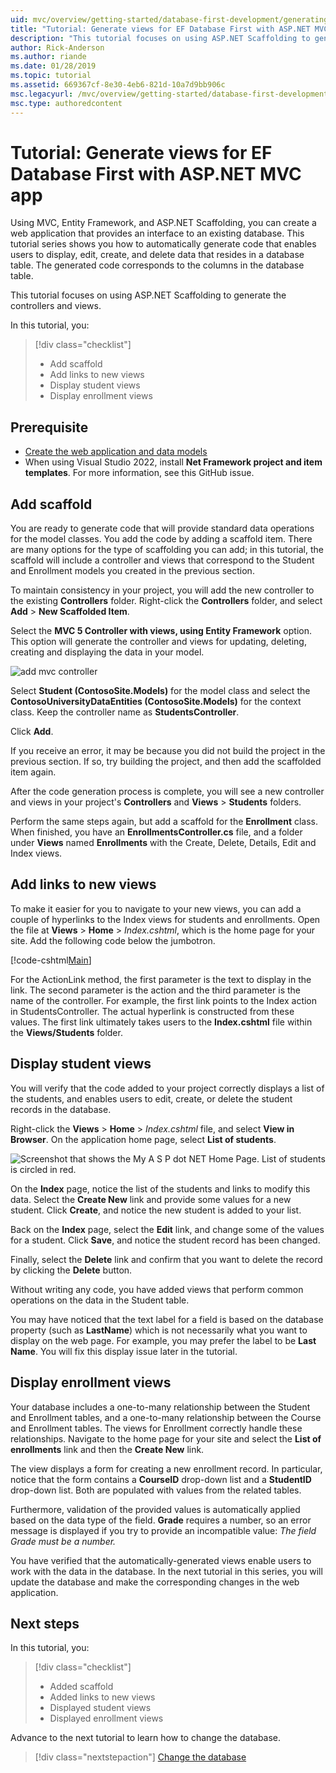 ```yaml
---
uid: mvc/overview/getting-started/database-first-development/generating-views
title: "Tutorial: Generate views for EF Database First with ASP.NET MVC app"
description: "This tutorial focuses on using ASP.NET Scaffolding to generate the controllers and views."
author: Rick-Anderson
ms.author: riande
ms.date: 01/28/2019
ms.topic: tutorial
ms.assetid: 669367cf-8e30-4eb6-821d-10a7d9bb906c
msc.legacyurl: /mvc/overview/getting-started/database-first-development/generating-views
msc.type: authoredcontent
---
```


# Tutorial: Generate views for EF Database First with ASP.NET MVC app

Using MVC, Entity Framework, and ASP.NET Scaffolding, you can create a web application that provides an interface to an existing database. This tutorial series shows you how to automatically generate code that enables users to display, edit, create, and delete data that resides in a database table. The generated code corresponds to the columns in the database table.

This tutorial focuses on using ASP.NET Scaffolding to generate the controllers and views.

In this tutorial, you:

> [!div class="checklist"]
> * Add scaffold
> * Add links to new views
> * Display student views
> * Display enrollment views

## Prerequisite

* [Create the web application and data models](creating-the-web-application.md)
* When using Visual Studio 2022, install **Net Framework project and item templates**. For more information, see this GitHub issue.

## Add scaffold

You are ready to generate code that will provide standard data operations for the model classes. You add the code by adding a scaffold item. There are many options for the type of scaffolding you can add; in this tutorial, the scaffold will include a controller and views that correspond to the Student and Enrollment models you created in the previous section.

To maintain consistency in your project, you will add the new controller to the existing **Controllers** folder. Right-click the **Controllers** folder, and select **Add** > **New Scaffolded Item**.

Select the **MVC 5 Controller with views, using Entity Framework** option. This option will generate the controller and views for updating, deleting, creating and displaying the data in your model.

![add mvc controller](generating-views/_static/image2.png)

Select **Student (ContosoSite.Models)** for the model class and select the **ContosoUniversityDataEntities (ContosoSite.Models)** for the context class. Keep the controller name as **StudentsController**.

Click **Add**.

If you receive an error, it may be because you did not build the project in the previous section. If so, try building the project, and then add the scaffolded item again.

After the code generation process is complete, you will see a new controller and views in your project's **Controllers** and **Views** > **Students** folders.

Perform the same steps again, but add a scaffold for the **Enrollment** class. When finished, you have an **EnrollmentsController.cs** file, and a folder under **Views** named **Enrollments** with the Create, Delete, Details, Edit and Index views.

## Add links to new views

To make it easier for you to navigate to your new views, you can add a couple of hyperlinks to the Index views for students and enrollments. Open the file at **Views** > **Home** > *Index.cshtml*, which is the home page for your site. Add the following code below the jumbotron.

[!code-cshtml[Main](generating-views/samples/sample1.cshtml)]

For the ActionLink method, the first parameter is the text to display in the link. The second parameter is the action and the third parameter is the name of the controller. For example, the first link points to the Index action in StudentsController. The actual hyperlink is constructed from these values. The first link ultimately takes users to the **Index.cshtml** file within the **Views/Students** folder.

## Display student views

You will verify that the code added to your project correctly displays a list of the students, and enables users to edit, create, or delete the student records in the database.

Right-click the **Views** > **Home** > *Index.cshtml* file, and select **View in Browser**. On the application home page, select **List of students**.

![Screenshot that shows the My A S P dot NET Home Page. List of students is circled in red.](generating-views/_static/image6.png)

On the **Index** page, notice the list of the students and links to modify this data. Select the **Create New** link and provide some values for a new student. Click **Create**, and notice the new student is added to your list.

Back on the **Index** page, select the **Edit** link, and change some of the values for a student. Click **Save**, and notice the student record has been changed.

Finally, select the **Delete** link and confirm that you want to delete the record by clicking the **Delete** button.

Without writing any code, you have added views that perform common operations on the data in the Student table.

You may have noticed that the text label for a field is based on the database property (such as **LastName**) which is not necessarily what you want to display on the web page. For example, you may prefer the label to be **Last Name**. You will fix this display issue later in the tutorial.

## Display enrollment views

Your database includes a one-to-many relationship between the Student and Enrollment tables, and a one-to-many relationship between the Course and Enrollment tables. The views for Enrollment correctly handle these relationships. Navigate to the home page for your site and select the **List of enrollments** link and then the **Create New** link.

The view displays a form for creating a new enrollment record. In particular, notice that the form contains a **CourseID** drop-down list and a **StudentID** drop-down list. Both are populated with values from the related tables.

Furthermore, validation of the provided values is automatically applied based on the data type of the field. **Grade** requires a number, so an error message is displayed if you try to provide an incompatible value: *The field Grade must be a number.*

You have verified that the automatically-generated views enable users to work with the data in the database. In the next tutorial in this series, you will update the database and make the corresponding changes in the web application.

## Next steps

In this tutorial, you:

> [!div class="checklist"]
> * Added scaffold
> * Added links to new views
> * Displayed student views
> * Displayed enrollment views

Advance to the next tutorial to learn how to change the database.
> [!div class="nextstepaction"]
> [Change the database](changing-the-database.md)